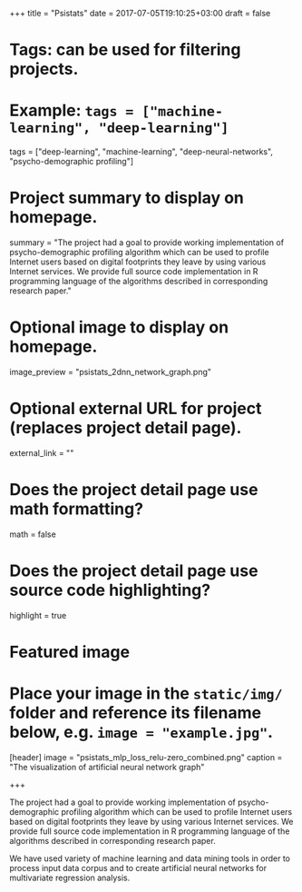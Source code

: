 +++
title = "Psistats"
date = 2017-07-05T19:10:25+03:00
draft = false

# Tags: can be used for filtering projects.
# Example: `tags = ["machine-learning", "deep-learning"]`
tags = ["deep-learning", "machine-learning", "deep-neural-networks", "psycho-demographic profiling"]

# Project summary to display on homepage.
summary = "The project had a goal to provide working implementation of psycho-demographic profiling algorithm which can be used to profile Internet users based on digital footprints they leave by using various Internet services. We provide full source code implementation in R programming language of the algorithms described in corresponding research paper."

# Optional image to display on homepage.
image_preview = "psistats_2dnn_network_graph.png"

# Optional external URL for project (replaces project detail page).
external_link = ""

# Does the project detail page use math formatting?
math = false

# Does the project detail page use source code highlighting?
highlight = true

# Featured image
# Place your image in the `static/img/` folder and reference its filename below, e.g. `image = "example.jpg"`.
[header]
image = "psistats_mlp_loss_relu-zero_combined.png"
caption = "The visualization of artificial neural network graph"

+++

The project had a goal to provide working implementation of psycho-demographic profiling algorithm which can be used to profile Internet users based on digital footprints they leave by using various Internet services. We provide full source code implementation in R programming language of the algorithms described in corresponding research paper.

We have used variety of machine learning and data mining tools in order to process input data corpus and to create artificial neural networks for multivariate regression analysis.
